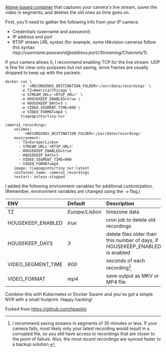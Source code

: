  [Alpine-based container](https://hub.docker.com/r/hpaolini/tiny-nvr) that captures your camera's live stream, saves the video in segments, and deletes the old ones as time goes on.

First, you'll need to gather the following info from your IP camera:

* Credentials (username and password)
* IP address and port
* RTSP stream URL syntax (for example, some Hikvision cameras follow this syntax _rtsp://username:password@address:port//Streaming/Channels/1_).

If your camera allows it, I recommend enabling TCP for the live stream. UDP is fine for view-only purposes but not saving, since frames are usually dropped to keep up with the packets.

```
docker run \
       -v '<RECORDINGS_DESTINATION_FOLDER>:/usr/data/recordings' \
       -e TZ=America/Chicago \
       -e STREAM_URL='<RTSP_URL>' \
       -e HOUSEKEEP_ENABLED=true \
       -e HOUSEKEEP_DAYS=3 \
       -e VIDEO_SEGMENT_TIME=900 \
       -e VIDEO_FORMAT=mp4 \
       tiagoqpinto/tiny-nvr
```

```
camera1_recordings:
    volumes:
      - '<RECORDINGS_DESTINATION_FOLDER>:/usr/data/recordings'
    environment:
      - TZ=Europe/Lisbon
      - STREAM_URL='<RTSP_URL>'
      - HOUSEKEEP_ENABLED=true
      - HOUSEKEEP_DAYS=3
      - VIDEO_SEGMENT_TIME=900
      - VIDEO_FORMAT=mp4
    image: tiagoqpinto/tiny_nvr:latest
    container_name: camera1_recordings
    restart: unless-stopped
```

I added the following environment variables for additional customization. (Remember, environment variables are changed using the `-e` flag.)


| ENV                | Default       | Description |
| :----------------- | :----         | :------ |
| TZ                 | _Europe/Lisbon_ | timezone data |
| HOUSEKEEP_ENABLED  | _true_        | cron job to delete old recordings |
| HOUSEKEEP_DAYS     | _3_           | delete files older than this number of days, if HOUSEKEEP_ENABLED is enabled|
| VIDEO_SEGMENT_TIME | _900_         | seconds of each recording[^1] |
| VIDEO_FORMAT       | _mp4_           | save output as MKV or MP4 file |

Combine this with Kubernetes or Docker Swarm and you've got a simple NVR with a small footprint. Happy hacking!

[^1]: I recommend saving streams in segments of 30 minutes or less. If your camera fails, most likely only your latest recording  would result in a corrupted file, so you still have access to recordings that are closer to the point of failure. Also, the most recent recordings are synced faster to a backup solution.

Forked from https://github.com/hpaolini
